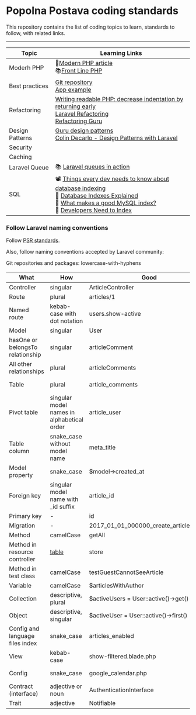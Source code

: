 # Popolna Postava coding standards

This repository contains the list of coding topics to learn, standards to follow, with related links.


--- 

| Topic           | Learning Links                                                                                                                                                                                                                                                                                                                                                                                                                                                                                                |
|-----------------|---------------------------------------------------------------------------------------------------------------------------------------------------------------------------------------------------------------------------------------------------------------------------------------------------------------------------------------------------------------------------------------------------------------------------------------------------------------------------------------------------------------|
| Moderh PHP      | 📄[Modern PHP article](https://dnlytras.com/blog/modern-php/) <br> 📚[Front Line PHP](https://drive.google.com/drive/u/1/folders/1de3mQID--aYAvLbhKWu790cKbXW3UaNr)                                                                                                                                                                                                                                                                                                                                                  
| Best practices  | [Git repository](https://github.com/alexeymezenin/laravel-best-practices) <br> [App example](https://github.com/alexeymezenin/laravel-realworld-example-app)                                                                                                                                                                                                                                                                                                                                                  
| Refactoring     | [Writing readable PHP: decrease indentation by returning early](https://freek.dev/1593-writing-readable-php-decrease-indentation-by-returning-early) <br> [Laravel Refactoring](https://guidelines.wecreate.digital/laravel/laravel-refactoring) <br> [Refactoring Guru](https://refactoring.guru/refactoring)                                                                                                                                                                                                |
| Design Patterns | [Guru design patterns](https://refactoring.guru/design-patterns) <br> [Colin Decarlo - Design Patterns with Laravel](https://www.youtube.com/watch?v=e4ugSgGaCQ0&list=WL&index=48&t=1104s&ab_channel=StreamAConStreamingConferences)                                                                                                                                                                                                                                                                          |
| Security        |                                                                                                                                                                                                                                                                                                                                                                                                                                                                                                               |
 Caching         |                                                                                                                                                                                                                                                                                                                                                                                                                                                                                                               |
| Laravel Queue   | 📚 [Laravel queues in action](https://drive.google.com/drive/u/1/folders/1de3mQID--aYAvLbhKWu790cKbXW3UaNr)                                                                                                                                                                                                                                                                                                                                                                                                   |
| SQL             | 📽 [Things every dev needs to know about database indexing](https://www.youtube.com/watch?v=HubezKbFL7E&ab_channel=LaraconEU) <br> 📄 [Database Indexes Explained](https://www.essentialsql.com/what-is-a-database-index/) <br> 📄 [What makes a good MySQL index?](https://webmonkeyuk.wordpress.com/2010/09/22/what-makes-a-good-mysql-index-part-1-column-size/) <br> 📄 [Developers Need to Index](https://use-the-index-luke.com/sql/preface)  |
### **Follow Laravel naming conventions**

Follow [PSR standards](http://www.php-fig.org/psr/psr-2/).

Also, follow naming conventions accepted by Laravel community:

Git repositories and packages: lowercase-with-hyphens

What | How | Good | Bad
------------ | ------------- | ------------- | -------------
Controller | singular | ArticleController | ~~ArticlesController~~
Route | plural | articles/1 | ~~article/1~~
Named route | kebab-case with dot notation | users.show-active | ~~users.show-active, show-active-users~~
Model | singular | User | ~~Users~~
hasOne or belongsTo relationship | singular | articleComment | ~~articleComments, article_comment~~
All other relationships | plural | articleComments | ~~articleComment, article_comments~~
Table | plural | article_comments | ~~article_comment, articleComments~~
Pivot table | singular model names in alphabetical order | article_user | ~~user_article, articles_users~~
Table column | snake_case without model name | meta_title | ~~MetaTitle; article_meta_title~~
Model property | snake_case | $model->created_at | ~~$model->createdAt~~
Foreign key | singular model name with _id suffix | article_id | ~~ArticleId, id_article, articles_id~~
Primary key | - | id | ~~custom_id~~
Migration | - | 2017_01_01_000000_create_articles_table | ~~2017_01_01_000000_articles~~
Method | camelCase | getAll | ~~get_all~~
Method in resource controller | [table](https://laravel.com/docs/master/controllers#resource-controllers) | store | ~~saveArticle~~
Method in test class | camelCase | testGuestCannotSeeArticle | ~~test_guest_cannot_see_article~~
Variable | camelCase | $articlesWithAuthor | ~~$articles_with_author~~
Collection | descriptive, plural | $activeUsers = User::active()->get() | ~~$active, $data~~
Object | descriptive, singular | $activeUser = User::active()->first() | ~~$users, $obj~~
Config and language files index | snake_case | articles_enabled | ~~ArticlesEnabled; articles-enabled~~
View | kebab-case | show-filtered.blade.php | ~~showFiltered.blade.php, show_filtered.blade.php~~
Config | snake_case | google_calendar.php | ~~googleCalendar.php, google-calendar.php~~
Contract (interface) | adjective or noun | AuthenticationInterface | ~~Authenticatable, IAuthentication~~
Trait | adjective | Notifiable | ~~NotificationTrait~~
